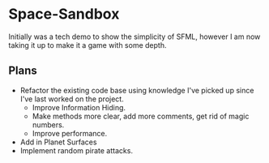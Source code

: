 # Space-Sandbox #
Initially was a tech demo to show the simplicity of SFML, however I am now taking it up to make it a game with some depth.

## Plans ##
* Refactor the existing code base using knowledge I've picked up since I've last worked on the project.
  * Improve Information Hiding.
  * Make methods more clear, add more comments, get rid of magic numbers.
  * Improve performance.
* Add in Planet Surfaces
* Implement random pirate attacks.

